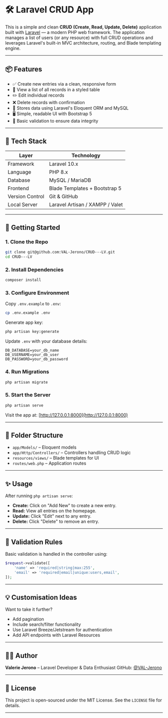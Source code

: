 # 🛠️ Laravel CRUD App

This is a simple and clean **CRUD (Create, Read, Update, Delete)** application built with [Laravel](https://laravel.com/) — a modern PHP web framework. The application manages a list of users (or any resource) with full CRUD operations and leverages Laravel's built-in MVC architecture, routing, and Blade templating engine.

---

## 📦 Features

- ✅ Create new entries via a clean, responsive form
- 📃 View a list of all records in a styled table
- ✏️ Edit individual records
- ❌ Delete records with confirmation
- 💾 Stores data using Laravel's Eloquent ORM and MySQL
- 🖥️ Simple, readable UI with Bootstrap 5
- 🧪 Basic validation to ensure data integrity

---

## 🧰 Tech Stack

| Layer        | Technology    |
|--------------|----------------|
| Framework    | Laravel 10.x   |
| Language     | PHP 8.x        |
| Database     | MySQL / MariaDB|
| Frontend     | Blade Templates + Bootstrap 5 |
| Version Control | Git & GitHub |
| Local Server | Laravel Artisan / XAMPP / Valet |

---

## 🚀 Getting Started

### 1. Clone the Repo

```bash
git clone git@github.com:VAL-Jerono/CRUD---LV.git
cd CRUD---LV
````

### 2. Install Dependencies

```bash
composer install
```

### 3. Configure Environment

Copy `.env.example` to `.env`:

```bash
cp .env.example .env
```

Generate app key:

```bash
php artisan key:generate
```

Update `.env` with your database details:

```
DB_DATABASE=your_db_name
DB_USERNAME=your_db_user
DB_PASSWORD=your_db_password
```

### 4. Run Migrations

```bash
php artisan migrate
```

### 5. Start the Server

```bash
php artisan serve
```

Visit the app at: [http://127.0.0.1:8000](http://127.0.0.1:8000)

---

## 📁 Folder Structure

* `app/Models/` – Eloquent models
* `app/Http/Controllers/` – Controllers handling CRUD logic
* `resources/views/` – Blade templates for UI
* `routes/web.php` – Application routes

---

## ✨ Usage

After running `php artisan serve`:

* **Create:** Click on "Add New" to create a new entry.
* **Read:** View all entries on the homepage.
* **Update:** Click "Edit" next to any entry.
* **Delete:** Click "Delete" to remove an entry.

---

## 🧪 Validation Rules

Basic validation is handled in the controller using:

```php
$request->validate([
    'name' => 'required|string|max:255',
    'email' => 'required|email|unique:users,email',
]);
```

---

## 💡 Customisation Ideas

Want to take it further?

* Add pagination
* Include search/filter functionality
* Use Laravel Breeze/Jetstream for authentication
* Add API endpoints with Laravel Resources

---

## 🧑‍💻 Author

**Valerie Jerono** – Laravel Developer & Data Enthusiast
GitHub: [@VAL-Jerono](https://github.com/VAL-Jerono)

---

## 📜 License

This project is open-sourced under the MIT License. See the `LICENSE` file for details.

---
